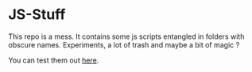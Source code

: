 JS-Stuff
========

This repo is a mess.
It contains some js scripts entangled in folders with obscure names.
Experiments, a lot of trash and maybe a bit of magic ?

You can test them out [here](https://niels.fr/js-stuff).
